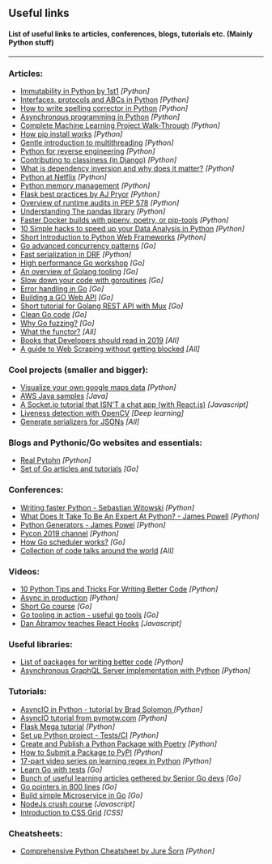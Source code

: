 ## Useful links
#### List of useful links to articles, conferences, blogs, tutorials etc. (Mainly Python stuff)
---

### Articles:
* [Immutability in Python by 1st1](https://threader.app/thread/1090325242432630784) _[Python]_
* [Interfaces, protocols and ABCs in Python](http://masnun.rocks/2017/04/15/interfaces-in-python-protocols-and-abcs/) _[Python]_
* [How to write spelling corrector in Python](http://norvig.com/spell-correct.html) _[Python]_
* [Asynchronous programming in Python](https://luminousmen.com/post/asynchronous-programming-python3.5) _[Python]_
* [Complete Machine Learning Project Walk-Through](https://morioh.com/p/b56ae6b04ffc/a-complete-machine-learning-project-walk-through-in-python) _[Python]_
* [How pip install works](https://pydist.com/blog/pip-install) _[Python]_
* [Gentle introduction to multithreading](https://www.internalpointers.com/post/gentle-introduction-multithreading) _[Python]_
* [Python for reverse engineering](https://medium.com/sector443/python-for-reverse-engineering-1-elf-binaries-e31e92c33732) _[Python]_
* [Contributing to classiness (in Django)](https://www.b-list.org/weblog/2019/mar/04/class/) _[Python]_
* [What is dependency inversion and why does it matter?](http://seddonym.me/2019/04/15/why-dependency-inversion/) _[Python]_
* [Python at Netflix](https://medium.com/netflix-techblog/python-at-netflix-bba45dae649e) _[Python]_
* [Python memory management](https://realpython.com/python-memory-management/) _[Python]_
* [Flask best practices by AJ Pryor](http://alanpryorjr.com/2019-05-20-flask-api-example/) _[Python]_
* [Overview of runtime audits in PEP 578](https://tirkarthi.github.io/programming/2019/05/23/pep-578-overview.html) _[Python]_
* [Understanding The pandas library](https://medium.com/analytics-and-data/become-a-pro-at-pandas-pythons-data-manipulation-library-264351b586b1?sk=cfcd8713cbdae2e48277acf8084c5e13) _[Python]_
* [Faster Docker builds with pipenv, poetry, or pip-tools](https://pythonspeed.com/articles/pipenv-docker/) _[Python]_
* [10 Simple hacks to speed up your Data Analysis in Python](https://towardsdatascience.com/10-simple-hacks-to-speed-up-your-data-analysis-in-python-ec18c6396e6b) _[Python]_
* [Short Introduction to Python Web Frameworks](https://www.reddit.com/r/Python/comments/cr3l7z/a_beginners_introduction_to_python_web_frameworks/) _[Python]_
* [Go advanced concurrency patterns](https://blogtitle.github.io/go-advanced-concurrency-patterns-part-1/) _[Go]_
* [Fast serialization in DRF](https://hakibenita.com/django-rest-framework-slow) _[Python]_
* [High performance Go workshop](https://dave.cheney.net/high-performance-go-workshop/dotgo-paris.html) _[Go]_
* [An overview of Golang tooling](https://www.alexedwards.net/blog/an-overview-of-go-tooling) _[Go]_
* [Slow down your code with goroutines](https://appliedgo.net/concurrencyslower/) _[Go]_
* [Error handling in Go](https://www.innoq.com/en/blog/golang-errors-monads/) _[Go]_
* [Building a GO Web API](https://rshipp.com/go-web-api/) _[Go]_
* [Short tutorial for Golang REST API with Mux](https://www.youtube.com/watch?v=SonwZ6MF5BE) _[Go]_
* [Clean Go code](https://github.com/Pungyeon/clean-go-article#Test-Driven-Development) _[Go]_
* [Why Go fuzzing?](https://docs.google.com/document/d/1N-12_6YBPpF9o4_Zys_E_ZQndmD06wQVAM_0y9nZUIE/edit#heading=h.1nav8fbhheli) _[Go]_
* [What the functor?](https://www.matthewgerstman.com/tech/what-the-functor/) _[All]_
* [Books that Developers should read in 2019](https://medium.freecodecamp.org/9-books-for-junior-developers-in-2019-e41fc7ecc586) _[All]_
* [A guide to Web Scraping without getting blocked](https://www.scrapingninja.co/blog/web-scraping-without-getting-blocked) _[All]_


### Cool projects (smaller and bigger):
* [Visualize your own google maps data](https://kanoki.org/2019/01/20/thank-you-google-for-sharing-my-data/) _[Python]_
* [AWS Java samples](https://github.com/wazcov/AWS-Java-Samples) _[Java]_
* [A Socket.io tutorial that ISN'T a chat app (with React.js)](https://dev.to/captainpandaz/a-socket-io-tutorial-that-isn-t-a-chat-app-with-react-js-58jh) _[Javascript]_
* [Liveness detection with OpenCV](https://www.pyimagesearch.com/2019/03/11/liveness-detection-with-opencv/) _[Deep learning]_
* [Generate serializers for JSONs](https://app.quicktype.io/) _[All]_

### Blogs and Pythonic/Go websites and essentials:
* [Real Pytohn](https://realpython.com) _[Python]_
* [Set of Go articles and tutorials](https://github.com/jakescript/go-bible) _[Go]_

### Conferences:
* [Writing faster Python - Sebastian Witowski](https://www.youtube.com/watch?v=YjHsOrOOSuI) _[Python]_
* [What Does It Take To Be An Expert At Python? - James Powell](https://www.youtube.com/watch?time_continue=2&v=7lmCu8wz8ro) _[Python]_
* [Python Generators - James Powel](https://www.youtube.com/watch?v=XEn_99daJro) _[Python]_
* [Pycon 2019 channel](https://www.youtube.com/channel/UCxs2IIVXaEHHA4BtTiWZ2mQ) _[Python]_
* [How Go scheduler works?](https://www.youtube.com/watch?v=YHRO5WQGh0k) _[Go]_
* [Collection of code talks around the world](https://codetalks.tv/) _[All]_

### Videos:
* [10 Python Tips and Tricks For Writing Better Code](https://www.youtube.com/watch?v=C-gEQdGVXbk) _[Python]_
* [Async in production](https://www.youtube.com/watch?v=pIXiChn5j4E|) _[Python]_
* [Short Go course](https://www.youtube.com/watch?v=SqrbIlUwR0U&t=1s) _[Go]_
* [Go tooling in action - useful go tools](https://www.youtube.com/watch?v=uBjoTxosSys) _[Go]_
* [Dan Abramov teaches React Hooks](https://www.reddit.com/r/javascript/comments/b8etnx/dan_abramov_teaches_me_react_hooks/) _[Javascript]_


### Useful libraries:
* [List of packages for writing better code](https://www.reddit.com/r/Python/comments/ao52qn/python_packages_for_writing_better_code/) _[Python]_
* [Asynchronous GraphQL Server implementation with Python](https://github.com/dailymotion/tartiflette) _[Python]_

### Tutorials:
* [AsyncIO in Python - tutorial by Brad Solomon ](https://realpython.com/async-io-python/#async-io-is-not-easy) _[Python]_
* [AsyncIO tutorial from pymotw.com](https://pymotw.com/3/asyncio/) _[Python]_
* [Flask Mega tutorial](https://blog.miguelgrinberg.com/post/the-flask-mega-tutorial-part-i-hello-world) _[Python]_
* [Set up Python project - Tests/CI](https://towardsdatascience.com/10-steps-to-set-up-your-python-project-for-success-14ff88b5d13?sk=df8634c99b3e5c6d9fa96b51aba1a4cd) _[Python]_
* [Create and Publish a Python Package with Poetry](https://johnfraney.ca/posts/2019/05/28/create-publish-python-package-poetry/) _[Python]_
* [How to Submit a Package to PyPI](https://blog.easyaspy.org/post/14/2019-05-05-how-to-submit-a-package-to-pypi) _[Python]_
* [17-part video series on learning regex in Python](https://www.reddit.com/r/Python/comments/aw18cc/i_just_published_a_17part_video_series_on/) _[Python]_
* [Learn Go with tests](https://quii.gitbook.io/learn-go-with-tests/go-fundamentals/hello-world) _[Go]_
* [Bunch of useful learning articles gethered by Senior Go devs](https://barbra.io/collection/36cc5e8a-c094-47da-b8f7-8e01a2dc12aa?section-id=338cd5b3-4989-4471-8feb-389ca537770e) _[Go]_
* [Go pointers in 800 lines](https://dave.cheney.net/2017/04/26/understand-go-pointers-in-less-than-800-words-or-your-money-back) _[Go]_
* [Build simple Microservice in Go](https://ewanvalentine.io/microservices-in-golang-part-1/) _[Go]_
* [NodeJs crush course](https://www.reddit.com/r/webdev/comments/apiqdg/a_nodejs_crash_course_in_90_minutes/) _[Javascript]_
* [Introduction to CSS Grid](https://dev.to/karaluton/introduction-to-css-grid-what-you-should-know-52np) _[CSS]_

### Cheatsheets:
* [Comprehensive Python Cheatsheet by Jure Šorn](https://gto76.github.io/python-cheatsheet/) _[Python]_

